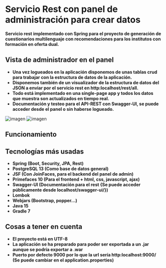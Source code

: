 # Servicio Rest con panel de administración para crear datos
**Servicio rest implementado con Spring para el proyecto de generación de cuestionarios multilenguaje con recomendaciones para los institutos con formación en oferta dual.**

## Vista de administrador en el panel
- **Una vez logueados en la aplicación disponemos de unas tablas crud para trabajar con la estructura de datos de la aplicación.**
- **Disponemos también de un visualizador de la estructura de datos del JSON a enviar por el servicio rest en http:localhost/rest/all.**
- **Todo está implementado en una single-page app y todos los datos que muestra son actualizados en tiempo real.**
- **Documentación y testeo para el API-REST con Swagger-UI, se puede acceder desde el panel o sin haberse logueado.**
 
![imagen](https://user-images.githubusercontent.com/60214254/117727604-8cf00000-b1e8-11eb-88c1-63ef0641dccc.png)
![imagen](https://user-images.githubusercontent.com/60214254/117728015-228b8f80-b1e9-11eb-833a-123ebaff7a5b.png)

## Funcionamiento


## Tecnologías más usadas
- **Spring (Boot, Security, JPA, Rest)**
- **PostgreSQL 13 (Como base de datos general)**
- **JSF (Con JoinFaces, para el backend del panel de admin)**
- **Primefaces 10 (Para el frontend + html, css, javascript, ajax)**
- **Swagger-UI (Documentación para el rest {Se puede acceder públicamente desde localhost/swagger-ui/})**
- **Lombok**
- **Webjars (Bootstrap, popper...)**
- **Java 15**
- **Gradle 7**

## Cosas a tener en cuenta
- **El proyecto está en UTF-8**
- **La aplicación se ha preparado para poder ser exportada a un .jar aunque se podría exportar a .war**
- **Puerto por defecto 9000 por lo que la url sería  http:localhost:9000/ (Se puede cambiar en el application.properties)**
